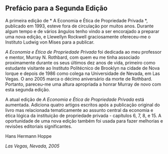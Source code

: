 ## Prefácio para a Segunda Edição

A primeira edição de * A Economia e Ética de Propriedade Privada *, publicado em 1993, esteve fora de circulação por muitos anos. Durante algum tempo e de vários ângulos tenho vindo a ser encorajado a preparar uma nova edição, e Llewellyn Rockwell graciosamente ofereceu-me o Instituto Ludwig von Mises para a publicar.

*A Economia e Ética de Propriedade Privada* foi dedicada ao meu professor e mentor, Murray N. Rothbard, com quem eu me tinha associado proximamente durante os seus últimos dez anos de vida, primeiro como estudante visitante ao Instituto Politécnico de Brooklyn na cidade de Nova Iorque e depois de 1986 como colega na Universidade de Nevada, em Las Vegas. O ano 2005 marca o décimo aniversário da morte de Rothbard. Portanto, pareceu-me uma altura apropriada a honrar Murray de novo com esta segunda edição.

A atual edição de *A Economia e Ética de Propriedade Privada* está aumentada. Adiciona quatro artigos escritos após a publicação original do livro mas relacionada tematicamente ao assunto central da economia e ética lógica da instituição de propriedade privada - capítulos 6, 7, 8, e 15. A oportunidade de uma nova edição também foi usada para fazer melhorias e revisões editoriais significantes.

Hans Hermann Hoppe

*Las Vegas, Nevada, 2005*